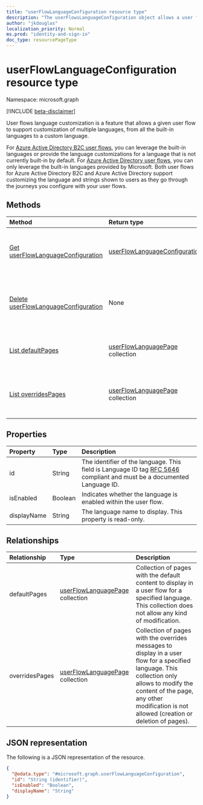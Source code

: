 ```yaml
---
title: "userFlowLanguageConfiguration resource type"
description: "The userFlowsLanguageConfiguration object allows a user flow to support customization of multiple languages."
author: "jkdouglas"
localization_priority: Normal
ms.prod: "identity-and-sign-in"
doc_type: resourcePageType
---
```


# userFlowLanguageConfiguration resource type

Namespace: microsoft.graph

[!INCLUDE [beta-disclaimer](../../includes/beta-disclaimer.md)]

User flows language customization is a feature that allows a given user flow to support customization of multiple languages, from all the built-in languages to a custom language.

For [Azure Active Directory B2C user flows](https://docs.microsoft.com/azure/active-directory-b2c/user-flow-language-customization#supported-languages), you can leverage the built-in languages or provide the language customizations for a language that is not currently built-in by default. For [Azure Active Directory user flows](https://docs.microsoft.com/azure/active-directory/external-identities/user-flow-customize-language), you can only leverage the built-in languages provided by Microsoft. Both user flows for Azure Active Directory B2C and Azure Active Directory support customizing the language and strings shown to users as they go through the journeys you configure with your user flows.

## Methods

|Method|Return type|Description|
|:---|:---|:---|
|[Get userFlowLanguageConfiguration](../api/userflowlanguageconfiguration-get.md)|[userFlowLanguageConfiguration](../resources/userflowlanguageconfiguration.md)|Read the properties and relationships of a [userFlowLanguageConfiguration](../resources/userflowlanguageconfiguration.md) object. These objects represent a language available in a user flow.|
|[Delete userFlowLanguageConfiguration](../api/userflowlanguageconfiguration-delete.md)|None|Deletes a custom [userFlowLanguageConfiguration](../resources/userflowlanguageconfiguration.md) object. These objects represent a language available in a user flow and only a custom language can be deleted from an Azure AD B2C user flow.|
|[List defaultPages](../api/userflowlanguageconfiguration-list-defaultpages.md)|[userFlowLanguagePage](../resources/userflowlanguagepage.md) collection|Get the userFlowLanguagePage resources from the defaultPages navigation property. Represents the default user journey in a user flow.|
|[List overridesPages](../api/userflowlanguageconfiguration-list-overridespages.md)|[userFlowLanguagePage](../resources/userflowlanguagepage.md) collection|Get the userFlowLanguagePage resources from the overridesPages navigation property. Represents a custom experience for a user journey in a user flow.|

## Properties

|Property|Type|Description|
|:---|:---|:---|
|id|String|The identifier of the language. This field is Language ID tag [RFC 5646](https://tools.ietf.org/html/rfc5646) compliant and must be a documented Language ID.|
|isEnabled|Boolean|Indicates whether the language is enabled within the user flow.|
|displayName|String|The language name to display. This property is read-only.|

## Relationships

|Relationship|Type|Description|
|:---|:---|:---|
|defaultPages|[userFlowLanguagePage](../resources/userflowlanguagepage.md) collection|Collection of pages with the default content to display in a user flow for a specified language. This collection does not allow any kind of modification.|
|overridesPages|[userFlowLanguagePage](../resources/userflowlanguagepage.md) collection|Collection of pages with the overrides messages to display in a user flow for a specified language. This collection only allows to modify the content of the page, any other modification is not allowed (creation or deletion of pages).|

## JSON representation

The following is a JSON representation of the resource.
<!-- {
  "blockType": "resource",
  "keyProperty": "id",
  "@odata.type": "microsoft.graph.userFlowLanguageConfiguration",
  "openType": false
}
-->

``` json
{
  "@odata.type": "#microsoft.graph.userFlowLanguageConfiguration",
  "id": "String (identifier)",
  "isEnabled": "Boolean",
  "displayName": "String"
}
```

